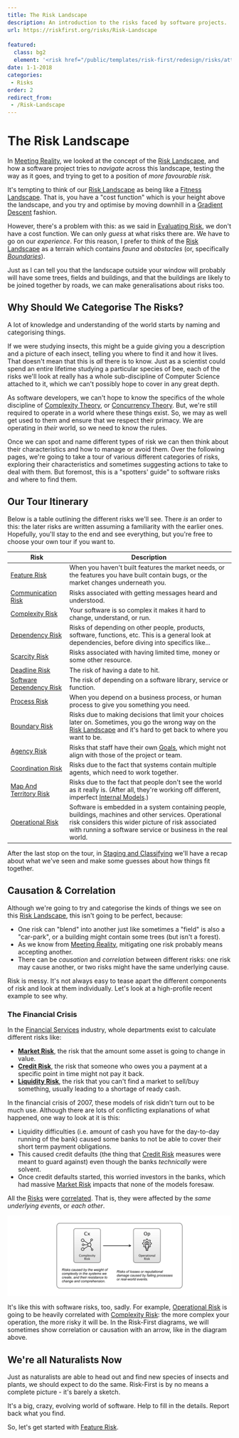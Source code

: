 ```yaml
---
title: The Risk Landscape
description: An introduction to the risks faced by software projects.
url: https://riskfirst.org/risks/Risk-Landscape

featured: 
  class: bg2
  element: '<risk href="/public/templates/risk-first/redesign/risks/attendant_risk_v2.svg"><code>Attendant</code><title>Risk Landscape</title></risk>'
date: 1-1-2018
categories:
 - Risks
order: 2
redirect_from: 
 - /Risk-Landscape
---
```


# The Risk Landscape

In [Meeting Reality](../thinking/Meeting-Reality.md), we looked at the concept of the [Risk Landscape](Risk-Landscape.md), and how a software project tries to _navigate_ across this landscape, testing the way as it goes, and trying to get to a position of _more favourable risk_.

It's tempting to think of our [Risk Landscape](Risk-Landscape.md) as being like a [Fitness Landscape](https://en.wikipedia.org/wiki/Fitness_landscape).  That is, you have a "cost function" which is your height above the landscape, and you try and optimise by moving downhill in a [Gradient Descent](https://en.wikipedia.org/wiki/Gradient_descent) fashion.  

However, there's a problem with this:  as we said in [Evaluating Risk](../thinking/Evaluating-Risk.md), we don't have a cost function.  We can only _guess_ at what risks there are.  We have to go on our _experience_. For this reason, I prefer to think of the [Risk Landscape](Risk-Landscape.md) as a terrain which contains _fauna_ and _obstacles_ (or, specifically [_Boundaries_](Boundary-Risk.md)).

Just as I can tell you that the landscape outside your window will probably will have some trees, fields and buildings, and that the buildings are likely to be joined together by roads, we can make generalisations about risks too.

## Why Should We Categorise The Risks?

A lot of knowledge and understanding of the world starts by naming and categorising things.  

If we were studying insects, this might be a guide giving you a description and a picture of each insect, telling you where to find it and how it lives.  <!-- tweet-end --> That doesn't mean that this is _all_ there is to know.  Just as a scientist could spend an entire lifetime studying a particular species of bee, each of the risks we'll look at really has a whole sub-discipline of Computer Science attached to it, which we can't possibly hope to cover in any great depth.  

As software developers, we can't hope to know the specifics of the whole discipline of [Complexity Theory](https://en.wikipedia.org/wiki/Complexity_theory), or [Concurrency Theory](https://en.wikipedia.org/wiki/Concurrency_(computer_science)).  But, we're still required to operate in a world where these things exist.  So, we may as well get used to them and ensure that we respect their primacy.  We are operating in _their_ world, so we need to know the rules.

Once we can spot and name different types of risk we can then think about their characteristics and how to manage or avoid them.  Over the following pages, we're going to take a tour of various different categories of risks, exploring their characteristics and sometimes suggesting actions to take to deal with them.  <!-- tweet-start -->But foremost, this is a "spotters' guide" to software risks and where to find them.  <!-- tweet-end -->

## Our Tour Itinerary

Below is a table outlining the different risks we'll see.  There _is_ an order to this:  the later risks are written assuming a familiarity with the earlier ones.  Hopefully, you'll stay to the end and see everything, but you're free to choose your own tour if you want to.

|Risk            |          Description           |      
|----------------|--------------------------|
|[Feature Risk](Feature-Risk.md)                        |When you haven't built features the market needs, or the features you have built contain bugs, or the market changes underneath you.    |
|[Communication Risk](Communication-Risk.md)            |Risks associated with getting messages heard and understood.|             
|[Complexity Risk](Complexity-Risk.md)                  |Your software is so complex it makes it hard to change, understand, or run.             |        
|[Dependency Risk](Dependency-Risk.md)                  |Risks of depending on other people, products, software, functions, etc. This is a general look at dependencies, before diving into specifics like...|  
|[Scarcity Risk](Scarcity-Risk.md)                      |Risks associated with having limited time, money or some other resource.|    
|[Deadline Risk](Deadline-Risk.md)                      |The risk of having a date to hit.|
|[Software Dependency Risk](Software-Dependency-Risk.md)|The risk of depending on a software library, service or function.|    
|[Process Risk](Process-Risk.md)                        |When you depend on a business process, or human process to give you something you need.|
|[Boundary Risk](Boundary-Risk.md)                      |Risks due to making decisions that limit your choices later on.  Sometimes, you go the wrong way on the [Risk Landscape](Risk-Landscape.md) and it's hard to get back to where you want to be.|            
|[Agency Risk](Agency-Risk.md)                          |Risks that staff have their own [Goals](../thinking/Glossary.md#goal-in-mind), which might not align with those of the project or team.|
|[Coordination Risk](Coordination-Risk.md)              |Risks due to the fact that systems contain multiple agents, which need to work together.|       
|[Map And Territory Risk](Map-And-Territory-Risk.md)    |Risks due to the fact that people don't see the world as it really is. (After all, they're working off different, imperfect [Internal Models](../thinking/Glossary.md#internal-model).)|  
|[Operational Risk](Operational-Risk.md)                |Software is embedded in a system containing people, buildings, machines and other services.  Operational risk considers this wider picture of risk associated with running a software service or business in the real world.|
       
After the last stop on the tour, in [Staging and Classifying](Staging-And-Classifying.md) we'll have a recap about what we've seen and make some guesses about how things fit together.  

## Causation & Correlation 

Although we're going to try and categorise the kinds of things we see on this [Risk Landscape](Risk-Landscape.md), this isn't going to be perfect, because: 

 - One risk can "blend" into another just like sometimes a "field" is also a "car-park", or a building might contain some trees (but isn't a forest).
 - As we know from [Meeting Reality](../thinking/Meeting-Reality.md), mitigating one risk probably means accepting another.
 - There can be _causation_ and _correlation_ between different risks:  one risk may cause another, or two risks might have the same underlying cause.
  
Risk is messy.  It's not always easy to tease apart the different components of risk and look at them individually.<!-- tweet-end -->  Let's look at a high-profile recent example to see why.

### The Financial Crisis

In the [Financial Services](https://en.wikipedia.org/wiki/Financial_services) industry, whole departments exist to calculate different risks like:

- **[Market Risk](https://en.wikipedia.org/wiki/Market_risk)**, the risk that the amount some asset is going to change in value.
- **[Credit Risk](https://en.wikipedia.org/wiki/Credit_risk)**, the risk that someone who owes you a payment at a specific point in time might not pay it back.
- **[Liquidity Risk](https://en.wikipedia.org/wiki/Liquidity_risk)**, the risk that you can't find a market to sell/buy something, usually leading to a shortage of ready cash.

In the financial crisis of 2007, these models of risk didn't turn out to be much use.   Although there are lots of conflicting explanations of what happened, one way to look at it is this:

 - Liquidity difficulties (i.e. amount of cash you have for the day-to-day running of the bank) caused some banks to not be able to cover their short term payment obligations.
 - This caused credit defaults (the thing that [Credit Risk](https://en.wikipedia.org/wiki/Credit_risk) measures were meant to guard against) even though the banks _technically_ were solvent.
 - Once credit defaults started, this worried investors in the banks, which had massive [Market Risk](https://en.wikipedia.org/wiki/Market_risk) impacts that none of the models foresaw.

All the [Risks](../thinking/Glossary.md#Risk) were [correlated](https://www.investopedia.com/terms/c/correlation.asp).  That is, they were affected by the _same underlying events_, or _each other_.

![Causation shown on a Risk-First Diagram.  More complexity is likely to lead to more Operational Risk](../images/generated/risks/landscape/causation.png)

It's like this with software risks, too, sadly.  For example, [Operational Risk](Operational-Risk.md) is going to be heavily correlated with [Complexity Risk](Complexity-Risk.md): the more complex your operation, the more risky it will be.  In the Risk-First diagrams, we will sometimes show correlation or causation with an arrow, like in the diagram above.

## We're all Naturalists Now

Just as naturalists are able to head out and find new species of insects and plants, we should expect to do the same. <!-- tweet-end --> Risk-First is by no means a complete picture - it's barely a sketch.   

It's a big, crazy, evolving world of software.  Help to fill in the details.   Report back what you find.<!-- tweet-end -->
                                                      

So, let's get started with [Feature Risk](Feature-Risk.md).
